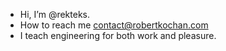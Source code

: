 - Hi, I’m @rekteks. 
- How to reach me contact@robertkochan.com
- I teach engineering for both work and pleasure. 

<!---
rekteks/rekteks is a ✨ special ✨ repository because its `README.md` (this file) appears on your GitHub profile.
You can click the Preview link to take a look at your changes.
--->
